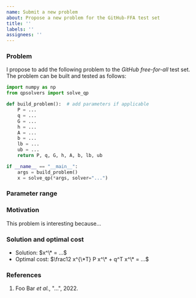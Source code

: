 ```yaml
---
name: Submit a new problem
about: Propose a new problem for the GitHub-FFA test set
title: ''
labels: ''
assignees: ''
---
```


### Problem

I propose to add the following problem to the *GitHub free-for-all* test set.
The problem can be built and tested as follows:

```python
import numpy as np
from qpsolvers import solve_qp

def build_problem():  # add parameters if applicable
    P = ...
    q = ...
    G = ...
    h = ...
    A = ...
    b = ...
    lb = ...
    ub = ...
    return P, q, G, h, A, b, lb, ub

if __name__ == "__main__":
    args = build_problem()
    x = solve_qp(*args, solver="...")
```

### Parameter range

<!--
    If the problem has parameters, explain what their sensible values are.
-->

### Motivation

This problem is interesting because...

### Solution and optimal cost

<!--
    If you know a formula for the solution of the problem, or the optimal cost,
    write them down here. This is not a requirement but it can help us debug
    solver outputs later on.
-->

- Solution: $x^\* = ...$
- Optimal cost: $\frac12 x^{\*T} P x^\* + q^T x^\* = ...$

### References

<!--
    If the problem arose in a specific context, such as an engineering problem
    or a research paper, put the relevant references here.
-->

1. Foo Bar *et al.*, "...", 2022.
